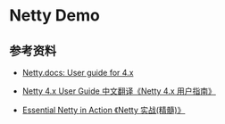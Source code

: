 # Netty Demo



## 参考资料

- [Netty.docs: User guide for 4.x](https://netty.io/wiki/user-guide-for-4.x.html)

- [Netty 4.x User Guide 中文翻译《Netty 4.x 用户指南》](https://github.com/waylau/netty-4-user-guide)

- [Essential Netty in Action 《Netty 实战(精髓)》](https://github.com/waylau/essential-netty-in-action)
